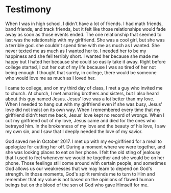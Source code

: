 # Testimony 

When I was in high school, I didn't have a lot of friends. I had math friends, band friends, and track friends, but it felt like those relationships would fade away as soon as those events ended. The one relationship that seemed to last was the relationship with my girlfriend. She was a cool girl, but she was a terrible god. she couldn't spend time with me as much as I wanted. She never texted me as much as I wanted her to. I needed her to be my happiness and she fell terribly short. I wanted her because she made me happy but I hated her because she could so easily take it away. Right before college started, I cut her out of my life because I was so tired of her not being enough. I thought that surely, in college, there would be someone who would love me as much as I loved her.

I came to college, and on my third day of class, I met a guy who invited me to church. At church, I met amazing brothers and sisters, but I also heard about this guy named Jesus. Jesus' love was a lot better than my love. When I needed to hang out with my girlfriend even if she was busy, Jesus' love did not insist on its own way. When I remembered every time that my girlfriend didn't text me back, Jesus' love kept no record of wrongs. When I cut my girlfriend out of my love, Jesus came and died for the ones who betrayed him. In the brokenness of my love and the beauty of his love, I saw my own sin, and I saw that I deeply needed the love of my savior.

God saved me in October 2017. I met up with my ex-girlfriend for a meal to apologize for cutting her off. During a moment where we were together, and she was looking places to eat on her phone. I felt the old sting of jealousy that I used to feel whenever we would be together and she would be on her phone. Those feelings still come around with certain people, and sometimes God allows us our weaknesses that we may learn to depend on God's strength. In those moments, God's spirit reminds me to turn to Him and remember that my value is not based on the opinions of flawed human beings but on the blood of the son of God who gave Himself for me.
